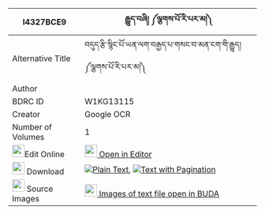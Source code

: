 |I4327BCE9|རྒྱུད་བཞི། ༼ལྕགས་པོ་རི་པར་མ།༽ 
| --- | --- 
|Alternative Title |བདུད་རྩི་སྙིང་པོ་ཡན་ལག་བརྒྱད་པ་གསང་བ་མན་ངག་གི་རྒྱུད། ༼ལྕགས་པོ་རི་པར་མ།༽
|Author | 
|BDRC ID | W1KG13115
|Creator | Google OCR
|Number of Volumes| 1
|<img width="25" src="https://img.icons8.com/color/25/000000/edit-property.png">Edit Online| [<img width="25" src="https://avatars.githubusercontent.com/u/45091458?s=200&v=4"> Open in Editor](http://editor.openpecha.org/I4327BCE9)
|<img width="25" src="https://img.icons8.com/fluent/48/000000/download-2.png"/>  Download | [![](https://img.icons8.com/color/20/000000/txt.png)Plain Text](https://github.com/Openpecha/I4327BCE9/releases/download/v1/gyu_shyi_chakpo_ripa_ra_ma_plain_I4327BCE9.zip), [![](https://img.icons8.com/color/20/000000/txt.png)Text with Pagination](https://github.com/Openpecha/I4327BCE9/releases/download/v1/gyu_shyi_chakpo_ripa_ra_ma_pages_I4327BCE9.zip)
|<img width="25" src="https://img.icons8.com/plasticine/100/000000/pictures-folder.png"/>  Source Images | [<img width="25" src="https://library.bdrc.io/icons/BUDA-small.svg"> Images of text file open in BUDA](https://library.bdrc.io/show/bdr:W1KG13115)